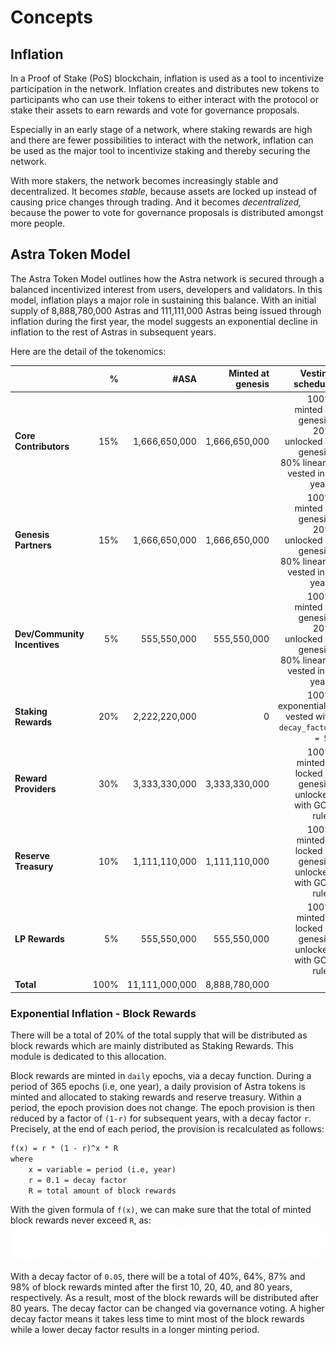<!--
order: 1
-->

# Concepts

## Inflation

In a Proof of Stake (PoS) blockchain, inflation is used as a tool to incentivize
participation in the network. Inflation creates and distributes new tokens to
participants who can use their tokens to either interact with the protocol or
stake their assets to earn rewards and vote for governance proposals.

Especially in an early stage of a network, where staking rewards are high and
there are fewer possibilities to interact with the network, inflation can be
used as the major tool to incentivize staking and thereby securing the network.

With more stakers, the network becomes increasingly stable and decentralized. It
becomes *stable*, because assets are locked up instead of causing price changes
through trading. And it becomes *decentralized,* because the power to vote for
governance proposals is distributed amongst more people.

## Astra Token Model

The Astra Token Model outlines how the Astra network is secured through a
balanced incentivized interest from users, developers and validators. In this
model, inflation plays a major role in sustaining this balance. With an initial
supply of 8,888,780,000 Astras and 111,111,000 Astras being issued through inflation
during the first year, the model suggests an exponential decline in inflation to
the rest of Astras in subsequent years.

Here are the detail of the tokenomics:

|                              |    % |            #ASA | Minted at genesis |                                                                Vesting schedule |
|:-----------------------------|-----:|----------------:|------------------:|--------------------------------------------------------------------------------:|
| **Core Contributors**        |  15% |   1,666,650,000 |     1,666,650,000 | 100% minted at genesis: 20% unlocked at genesis, 80% linearly vested in 8 years |
| **Genesis Partners**         |  15% |   1,666,650,000 |     1,666,650,000 | 100% minted at genesis: 20% unlocked at genesis, 80% linearly vested in 8 years |
| **Dev/Community Incentives** |   5% |     555,550,000 |       555,550,000 | 100% minted at genesis: 20% unlocked at genesis, 80% linearly vested in 8 years |
| **Staking Rewards**          |  20% |   2,222,220,000 |                 0 |                              100% exponentially vested with `decay_factor = 5%` |
| **Reward Providers**         |  30% |   3,333,330,000 |     3,333,330,000 |                        100% minted & locked at genesis, unlocked with GOV rules |
| **Reserve Treasury**         |  10% |   1,111,110,000 |     1,111,110,000 |                        100% minted & locked at genesis, unlocked with GOV rules |
| **LP Rewards**               |   5% |     555,550,000 |       555,550,000 |                        100% minted & locked at genesis, unlocked with GOV rules |
| **Total**                    | 100% |  11,111,000,000 |     8,888,780,000 |                                                                                 |


### Exponential Inflation - Block Rewards
There will be a total of 20% of the total supply that will be distributed as block rewards which are mainly 
distributed as Staking Rewards. This module is dedicated to this allocation.

Block rewards are minted in `daily` epochs, via a decay function. During a period of 365 epochs (i.e, one year), a
daily provision of Astra tokens is minted and allocated to staking rewards and reserve treasury. Within a period,
the epoch provision does not change. The epoch provision is then reduced by a factor of `(1-r)` for subsequent years, 
with a decay factor `r`. Precisely, at the end of each period, the provision is recalculated as follows:
```latex
f(x) = r * (1 - r)^x * R
where
    x = variable = period (i.e, year)
    r = 0.1 = decay factor
    R = total amount of block rewards
```

With the given formula of `f(x)`, we can make sure that the total of minted block rewards never exceed `R`, as:
![Total inflation calculation](img/total_inflation.png)

With a decay factor of `0.05`, there will be a total of 40%, 64%, 87% and 98% of block rewards minted after the first 10, 
20, 40, and 80 years,
respectively. As a result, most of the block rewards will be distributed after 80 years. The decay factor can be changed via 
governance voting. A higher decay factor means it takes less time to mint most of the block rewards while a lower
decay factor results in a longer minting period.